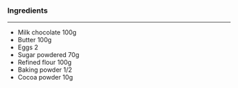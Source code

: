 ### Ingredients
*** 
* Milk chocolate 100g
* Butter 100g
* Eggs 2 
* Sugar powdered 70g
* Refined flour 100g 
* Baking powder 1/2 
* Cocoa powder 10g  